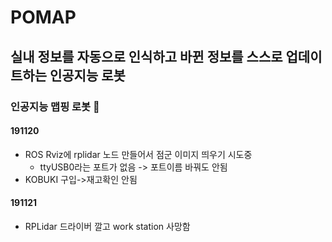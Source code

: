 # POMAP
## 실내 정보를 자동으로 인식하고 바뀐 정보를 스스로 업데이트하는 인공지능 로봇
### 인공지능 맵핑 로봇 :ghost: 

#### 191120
* ROS Rviz에 rplidar 노드 만들어서 점군 이미지 띄우기 시도중
  * ttyUSB0라는 포트가 없음 -> 포트이름 바꿔도 안됨
* KOBUKI 구입->재고확인 안됨

#### 191121
* RPLidar 드라이버 깔고 work station 사망함

